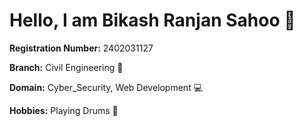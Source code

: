 # Hello, I am **Bikash Ranjan Sahoo** 👋

**Registration Number:** 2402031127 

**Branch:** Civil Engineering 📢

**Domain:** Cyber_Security, Web Development 💻

**Hobbies:** Playing Drums 🥁